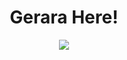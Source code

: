 <h1 align="center">Gerara Here!</h1>
<p align="center">
  <img src="https://i.makeagif.com/media/3-28-2019/cLNokT.gif" />
</p>

<!--
**ayhanexe/ayhanexe** is a ✨ _special_ ✨ repository because its `README.md` (this file) appears on your GitHub profile.

Here are some ideas to get you started:

- 🔭 I’m currently working on ...
- 🌱 I’m currently learning ...
- 👯 I’m looking to collaborate on ...
- 🤔 I’m looking for help with ...
- 💬 Ask me about ...
- 📫 How to reach me: ...
- 😄 Pronouns: ...
- ⚡ Fun fact: ...
-->
